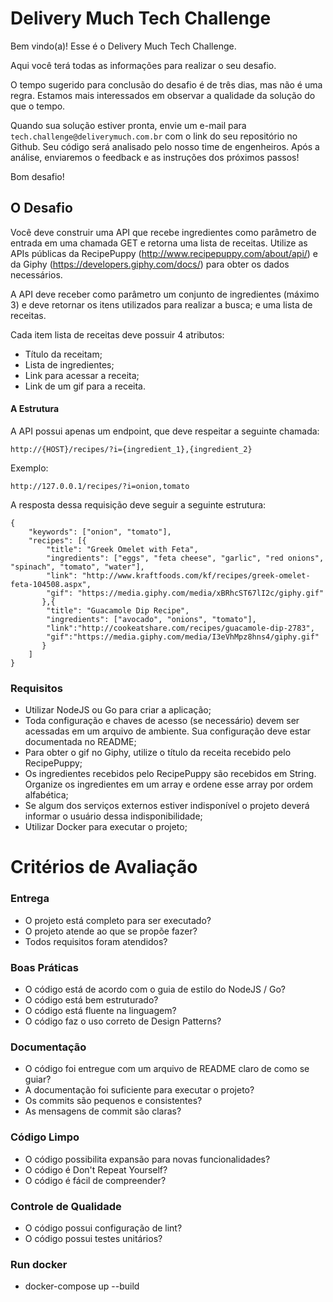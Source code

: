 # Delivery Much Tech Challenge

Bem vindo(a)! Esse é o Delivery Much Tech Challenge.

Aqui você terá todas as informações para realizar o seu desafio.

O tempo sugerido para conclusão do desafio é de três dias, mas não é uma regra. Estamos mais interessados em observar a qualidade da solução do que o tempo.

Quando sua solução estiver pronta, envie um e-mail para `tech.challenge@deliverymuch.com.br` com o link do seu repositório no Github. Seu código será analisado pelo nosso time de engenheiros. Após a análise, enviaremos o feedback e as instruções dos próximos passos!

Bom desafio!

## O Desafio

Você deve construir uma API que recebe ingredientes como parâmetro de entrada em uma chamada GET e retorna uma lista de receitas.
Utilize as APIs públicas da RecipePuppy (http://www.recipepuppy.com/about/api/) e da Giphy (https://developers.giphy.com/docs/) para obter os dados necessários.

A API deve receber como parâmetro um conjunto de ingredientes (máximo 3) e deve retornar os itens utilizados para realizar a busca; e uma lista de receitas.

Cada item lista de receitas deve possuir 4 atributos:

- Título da receitam;
- Lista de ingredientes;
- Link para acessar a receita;
- Link de um gif para a receita.

#### A Estrutura

A API possui apenas um endpoint, que deve respeitar a seguinte chamada:

`http://{HOST}/recipes/?i={ingredient_1},{ingredient_2}`

Exemplo:

`http://127.0.0.1/recipes/?i=onion,tomato`

A resposta dessa requisição deve seguir a seguinte estrutura:

```
{
	"keywords": ["onion", "tomato"],
	"recipes": [{
		"title": "Greek Omelet with Feta",
		"ingredients": ["eggs", "feta cheese", "garlic", "red onions", "spinach", "tomato", "water"],
		"link": "http://www.kraftfoods.com/kf/recipes/greek-omelet-feta-104508.aspx",
		"gif": "https://media.giphy.com/media/xBRhcST67lI2c/giphy.gif"
	   },{
		"title": "Guacamole Dip Recipe",
		"ingredients": ["avocado", "onions", "tomato"],
		"link":"http://cookeatshare.com/recipes/guacamole-dip-2783",
		"gif":"https://media.giphy.com/media/I3eVhMpz8hns4/giphy.gif"
	   }
	]
}
```

### Requisitos

- Utilizar NodeJS ou Go para criar a aplicação;
- Toda configuração e chaves de acesso (se necessário) devem ser acessadas em um arquivo de ambiente. Sua configuração deve estar documentada no README;
- Para obter o gif no Giphy, utilize o título da receita recebido pelo RecipePuppy;
- Os ingredientes recebidos pelo RecipePuppy são recebidos em String. Organize os ingredientes em um array e ordene esse array por ordem alfabética;
- Se algum dos serviços externos estiver indisponível o projeto deverá informar o usuário dessa indisponibilidade;
- Utilizar Docker para executar o projeto;

# Critérios de Avaliação

### Entrega

- O projeto está completo para ser executado?
- O projeto atende ao que se propõe fazer?
- Todos requisitos foram atendidos?

### Boas Práticas

- O código está de acordo com o guia de estilo do NodeJS / Go?
- O código está bem estruturado?
- O código está fluente na linguagem?
- O código faz o uso correto de Design Patterns?

### Documentação

- O código foi entregue com um arquivo de README claro de como se guiar?
- A documentação foi suficiente para executar o projeto?
- Os commits são pequenos e consistentes?
- As mensagens de commit são claras?

### Código Limpo

- O código possibilita expansão para novas funcionalidades?
- O código é Don't Repeat Yourself?
- O código é fácil de compreender?

### Controle de Qualidade

- O código possui configuração de lint?
- O código possui testes unitários?

### Run docker

- docker-compose up --build
